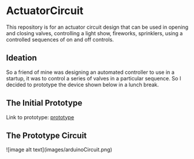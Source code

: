 # ActuatorCircuit
This repository is for an actuator circuit design that can be used in opening and closing valves, controlling a light show, fireworks, sprinklers, using a controlled sequences of on and off controls. 

<h2>Ideation</h2>
So a friend of mine was designing an automated controller to use in a startup, it was to control a series of valves in a particular sequence. So I decided to prototype the device shown below in a lunch break.

<h2>The Initial Prototype</h2>
Link to prototype: <a href="https://123d.circuits.io/circuits/2335416-button-controlled-actuator">prototype</a>

<h2>The Prototype Circuit</h2>
![image alt text](images/arduinoCircuit.png)
